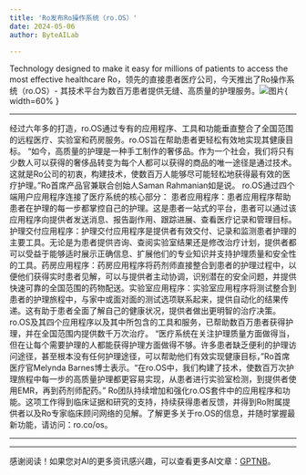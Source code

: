 ```yaml
---
title: 'Ro发布Ro操作系统（ro.OS）'
date: 2024-05-06
author: ByteAILab

---
```


Technology designed to make it easy for millions of patients to access the most effective healthcare
Ro，领先的直接患者医疗公司，今天推出了Ro操作系统（ro.OS）- 其技术平台为数百万患者提供无缝、高质量的护理服务。![图片](https://ai-techpark.com/wp-content/uploads/2024/05/Ro-introduce-960x540.jpg){ width=60% }

---
经过六年多的打造，ro.OS通过专有的应用程序、工具和功能垂直整合了全国范围的远程医疗、实验室和药房服务。ro.OS旨在帮助患者更轻松有效地实现其健康目标。
“如今，高质量的护理是一种手工制作的奢侈品。作为一个社会，我们将只有少数人可以获得的奢侈品转变为每个人都可以获得的商品的唯一途径是通过技术。这就是Ro公司的初衷，构建技术，使数百万人能够尽可能轻松地获得最有效的医疗护理。”Ro首席产品官兼联合创始人Saman Rahmanian如是说。
ro.OS通过四个端用户应用程序连接了医疗系统的核心部分：
患者应用程序：患者应用程序帮助患者在护理的每一步都掌控自己的护理。这是患者一站式的平台，患者可以通过该应用程序向提供者发送消息、报告副作用、跟踪进展、查看医疗记录和管理目标。护理交付应用程序：护理交付应用程序是提供者有效交付、记录和监测患者护理的主要工具。无论是为患者提供咨询、查阅实验室结果还是修改治疗计划，提供者都可以受益于能够适时展示正确信息、扩展他们的专业知识并支持护理质量和安全性的工具。药房应用程序：药房应用程序将药剂师直接整合到患者的护理过程中，以便他们获得实时患者见解，可以与提供者主动协调，识别潜在的安全问题，并提供快速可靠的全国范围的药物配送。实验室应用程序：实验室应用程序将测试整合到患者的护理旅程中，与家中或面对面的测试选项联系起来，提供自动化的结果传递。这有助于患者全面了解自己的健康状况，提供者做出更明智的治疗决策。
ro.OS及其四个应用程序以及其中所包含的工具和服务，已帮助数百万患者获得护理，并在全国范围内提供数千万次治疗。
“医疗系统在关注护理质量方面做得当，但在让每个需要护理的人都能获得护理方面做得不够。许多患者缺乏便利的护理访问途径，甚至根本没有任何护理途径，可以帮助他们有效实现健康目标，”Ro首席医疗官Melynda Barnes博士表示。“在ro.OS中，我们构建了技术，使数百万次护理旅程中每一步的高质量护理都更容易实现，从患者进行实验室检测，到提供者使用EMR，再到药剂师配药。”
Ro团队持续增加和强化ro.OS套件中的应用程序和功能。这项工作得到临床证据和研究的支持，持续获得患者反馈，并得到Ro附属提供者以及Ro专家临床顾问网络的见解。了解更多关于ro.OS的信息，并随时掌握最新功能，请访问：ro.co/os。

---
---
感谢阅读！如果您对AI的更多资讯感兴趣，可以查看更多AI文章：[GPTNB](https://gptnb.com)。